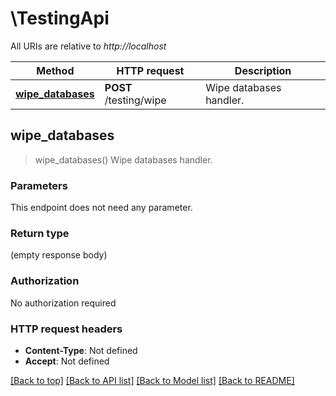 # \TestingApi

All URIs are relative to *http://localhost*

Method | HTTP request | Description
------------- | ------------- | -------------
[**wipe_databases**](TestingApi.md#wipe_databases) | **POST** /testing/wipe | Wipe databases handler.



## wipe_databases

> wipe_databases()
Wipe databases handler.

### Parameters

This endpoint does not need any parameter.

### Return type

 (empty response body)

### Authorization

No authorization required

### HTTP request headers

- **Content-Type**: Not defined
- **Accept**: Not defined

[[Back to top]](#) [[Back to API list]](../README.md#documentation-for-api-endpoints) [[Back to Model list]](../README.md#documentation-for-models) [[Back to README]](../README.md)

